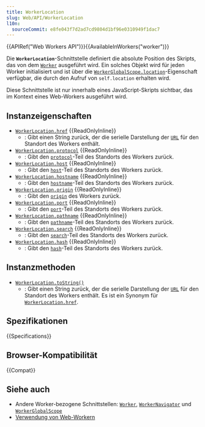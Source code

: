 ```yaml
---
title: WorkerLocation
slug: Web/API/WorkerLocation
l10n:
  sourceCommit: e8fe043f7d2ad7cd9804d1bf96e0310949f1dac7
---
```


{{APIRef("Web Workers API")}}{{AvailableInWorkers("worker")}}

Die **`WorkerLocation`**-Schnittstelle definiert die absolute Position des Skripts, das von dem [`Worker`](/de/docs/Web/API/Worker) ausgeführt wird. Ein solches Objekt wird für jeden Worker initialisiert und ist über die [`WorkerGlobalScope.location`](/de/docs/Web/API/WorkerGlobalScope/location)-Eigenschaft verfügbar, die durch den Aufruf von `self.location` erhalten wird.

Diese Schnittstelle ist nur innerhalb eines JavaScript-Skripts sichtbar, das im Kontext eines Web-Workers ausgeführt wird.

## Instanzeigenschaften

- [`WorkerLocation.href`](/de/docs/Web/API/WorkerLocation/href) {{ReadOnlyInline}}
  - : Gibt einen String zurück, der die serielle Darstellung der [`URL`](/de/docs/Web/API/URL) für den Standort des Workers enthält.
- [`WorkerLocation.protocol`](/de/docs/Web/API/WorkerLocation/protocol) {{ReadOnlyInline}}
  - : Gibt den [`protocol`](/de/docs/Web/API/URL/protocol)-Teil des Standorts des Workers zurück.
- [`WorkerLocation.host`](/de/docs/Web/API/WorkerLocation/host) {{ReadOnlyInline}}
  - : Gibt den [`host`](/de/docs/Web/API/URL/host)-Teil des Standorts des Workers zurück.
- [`WorkerLocation.hostname`](/de/docs/Web/API/WorkerLocation/hostname) {{ReadOnlyInline}}
  - : Gibt den [`hostname`](/de/docs/Web/API/URL/hostname)-Teil des Standorts des Workers zurück.
- [`WorkerLocation.origin`](/de/docs/Web/API/WorkerLocation/origin) {{ReadOnlyInline}}
  - : Gibt den [`origin`](/de/docs/Web/API/URL/origin) des Workers zurück.
- [`WorkerLocation.port`](/de/docs/Web/API/WorkerLocation/port) {{ReadOnlyInline}}
  - : Gibt den [`port`](/de/docs/Web/API/URL/port)-Teil des Standorts des Workers zurück.
- [`WorkerLocation.pathname`](/de/docs/Web/API/WorkerLocation/pathname) {{ReadOnlyInline}}
  - : Gibt den [`pathname`](/de/docs/Web/API/URL/pathname)-Teil des Standorts des Workers zurück.
- [`WorkerLocation.search`](/de/docs/Web/API/WorkerLocation/search) {{ReadOnlyInline}}
  - : Gibt den [`search`](/de/docs/Web/API/URL/search)-Teil des Standorts des Workers zurück.
- [`WorkerLocation.hash`](/de/docs/Web/API/WorkerLocation/hash) {{ReadOnlyInline}}
  - : Gibt den [`hash`](/de/docs/Web/API/URL/hash)-Teil des Standorts des Workers zurück.

## Instanzmethoden

- [`WorkerLocation.toString()`](/de/docs/Web/API/WorkerLocation/toString)
  - : Gibt einen String zurück, der die serielle Darstellung der [`URL`](/de/docs/Web/API/URL) für den Standort des Workers enthält. Es ist ein Synonym für [`WorkerLocation.href`](/de/docs/Web/API/WorkerLocation/href).

## Spezifikationen

{{Specifications}}

## Browser-Kompatibilität

{{Compat}}

## Siehe auch

- Andere Worker-bezogene Schnittstellen: [`Worker`](/de/docs/Web/API/Worker), [`WorkerNavigator`](/de/docs/Web/API/WorkerNavigator) und [`WorkerGlobalScope`](/de/docs/Web/API/WorkerGlobalScope)
- [Verwendung von Web-Workern](/de/docs/Web/API/Web_Workers_API/Using_web_workers)
